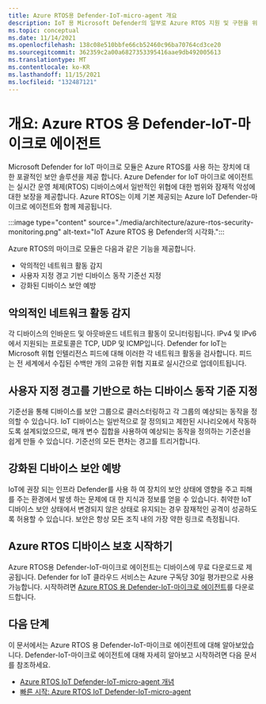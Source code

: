 ```yaml
---
title: Azure RTOS용 Defender-IoT-micro-agent 개요
description: IoT 용 Microsoft Defender의 일부로 Azure RTOS 지원 및 구현을 위한 Defender-IoT-마이크로 에이전트에 대해 자세히 알아보세요.
ms.topic: conceptual
ms.date: 11/14/2021
ms.openlocfilehash: 138c08e510bbfe66cb52460c96ba70764cd3ce20
ms.sourcegitcommit: 362359c2a00a6827353395416aae9db492005613
ms.translationtype: MT
ms.contentlocale: ko-KR
ms.lasthandoff: 11/15/2021
ms.locfileid: "132487121"
---
```

# <a name="overview-defender-for-iot-defender-iot-micro-agent-for-azure-rtos"></a>개요: Azure RTOS 용 Defender-IoT-마이크로 에이전트

Microsoft Defender for IoT 마이크로 모듈은 Azure RTOS를 사용 하는 장치에 대 한 포괄적인 보안 솔루션을 제공 합니다. Azure Defender for IoT 마이크로 에이전트는 실시간 운영 체제(RTOS) 디바이스에서 일반적인 위협에 대한 범위와 잠재적 악성에 대한 보장을 제공합니다. Azure RTOS는 이제 기본 제공되는 Azure IoT Defender-마이크로 에이전트와 함께 제공됩니다.

:::image type="content" source="./media/architecture/azure-rtos-security-monitoring.png" alt-text="IoT Azure RTOS 용 Defender의 시각화.":::

Azure RTOS의 마이크로 모듈은 다음과 같은 기능을 제공합니다.

- 악의적인 네트워크 활동 감지
- 사용자 지정 경고 기반 디바이스 동작 기준선 지정
- 강화된 디바이스 보안 예방

## <a name="detect-malicious-network-activities"></a>악의적인 네트워크 활동 감지

각 디바이스의 인바운드 및 아웃바운드 네트워크 활동이 모니터링됩니다. IPv4 및 IPv6에서 지원되는 프로토콜은 TCP, UDP 및 ICMP입니다. Defender for IoT는 Microsoft 위협 인텔리전스 피드에 대해 이러한 각 네트워크 활동을 검사합니다. 피드는 전 세계에서 수집된 수백만 개의 고유한 위협 지표로 실시간으로 업데이트됩니다.

## <a name="device-behavior-baselining-based-on-custom-alerts"></a>사용자 지정 경고를 기반으로 하는 디바이스 동작 기준 지정

기준선을 통해 디바이스를 보안 그룹으로 클러스터링하고 각 그룹의 예상되는 동작을 정의할 수 있습니다. IoT 디바이스는 일반적으로 잘 정의되고 제한된 시나리오에서 작동하도록 설계되었으므로, 매개 변수 집합을 사용하여 예상되는 동작을 정의하는 기준선을 쉽게 만들 수 있습니다. 기준선의 모든 편차는 경고를 트리거합니다.

## <a name="improve-your-device-security-hygiene"></a>강화된 디바이스 보안 예방

IoT에 권장 되는 인프라 Defender를 사용 하 여 장치의 보안 상태에 영향을 주고 피해를 주는 환경에서 발생 하는 문제에 대 한 지식과 정보를 얻을 수 있습니다. 취약한 IoT 디바이스 보안 상태에서 변경되지 않은 상태로 유지되는 경우 잠재적인 공격이 성공하도록 허용할 수 있습니다. 보안은 항상 모든 조직 내의 가장 약한 링크로 측정됩니다.

## <a name="get-started-protecting-azure-rtos-devices"></a>Azure RTOS 디바이스 보호 시작하기

Azure RTOS용 Defender-IoT-마이크로 에이전트는 디바이스에 무료 다운로드로 제공됩니다. Defender for IoT 클라우드 서비스는 Azure 구독당 30일 평가판으로 사용 가능합니다. 시작하려면 [Azure RTOS 용 Defender-IoT-마이크로 에이전트](https://github.com/MicrosoftDocs/azure-docs/blob/master/articles/defender-for-iot/device-builders/iot-security-azure-rtos.md)를 다운로드합니다.

## <a name="next-steps"></a>다음 단계

이 문서에서는 Azure RTOS 용 Defender-IoT-마이크로 에이전트에 대해 알아보았습니다. Defender-IoT-마이크로 에이전트에 대해 자세히 알아보고 시작하려면 다음 문서를 참조하세요.

- [Azure RTOS IoT Defender-IoT-micro-agent 개념](concept-rtos-security-module.md)
- [빠른 시작: Azure RTOS IoT Defender-IoT-micro-agent](quickstart-azure-rtos-security-module.md)
